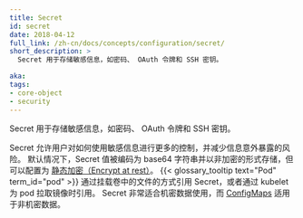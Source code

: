 ```yaml
---
title: Secret
id: secret
date: 2018-04-12
full_link: /zh-cn/docs/concepts/configuration/secret/
short_description: >
  Secret 用于存储敏感信息，如密码、 OAuth 令牌和 SSH 密钥。

aka: 
tags:
- core-object
- security
---
```


<!--
---
title: Secret
id: secret
date: 2018-04-12
full_link: /docs/concepts/configuration/secret/
short_description: >
  Stores sensitive information, such as passwords, OAuth tokens, and ssh keys.

aka: 
tags:
- core-object
- security
---
-->

<!--
 Stores sensitive information, such as passwords, OAuth tokens, and ssh keys.
-->

 Secret 用于存储敏感信息，如密码、 OAuth 令牌和 SSH 密钥。

<!--more--> 

<!--
Allows for more control over how sensitive information is used and reduces the risk of accidental exposure. Secret values are encoded as base64 strings and stored unencrypted by default, but can be configured to be [encrypted at rest](/docs/tasks/administer-cluster/encrypt-data/#ensure-all-secrets-are-encrypted). A {{< glossary_tooltip text="Pod" term_id="pod" >}} references the secret as a file in a volume mount or by the kubelet pulling images for a pod. Secrets are great for confidential data and [ConfigMaps](/docs/tasks/configure-pod-container/configure-pod-configmap/) for non-confidential data.
-->

Secret 允许用户对如何使用敏感信息进行更多的控制，并减少信息意外暴露的风险。
默认情况下，Secret 值被编码为 base64 字符串并以非加密的形式存储，但可以配置为
[静态加密（Encrypt at rest）](/zh-cn/docs/tasks/administer-cluster/encrypt-data/#ensure-all-secrets-are-encrypted)。
{{< glossary_tooltip text="Pod" term_id="pod" >}} 通过挂载卷中的文件的方式引用 Secret，或者通过 kubelet 为 pod 拉取镜像时引用。
Secret 非常适合机密数据使用，而 [ConfigMaps](/zh-cn/docs/tasks/configure-pod-container/configure-pod-configmap/) 适用于非机密数据。
